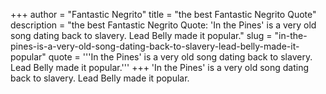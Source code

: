 +++
author = "Fantastic Negrito"
title = "the best Fantastic Negrito Quote"
description = "the best Fantastic Negrito Quote: 'In the Pines' is a very old song dating back to slavery. Lead Belly made it popular."
slug = "in-the-pines-is-a-very-old-song-dating-back-to-slavery-lead-belly-made-it-popular"
quote = '''In the Pines' is a very old song dating back to slavery. Lead Belly made it popular.'''
+++
'In the Pines' is a very old song dating back to slavery. Lead Belly made it popular.
